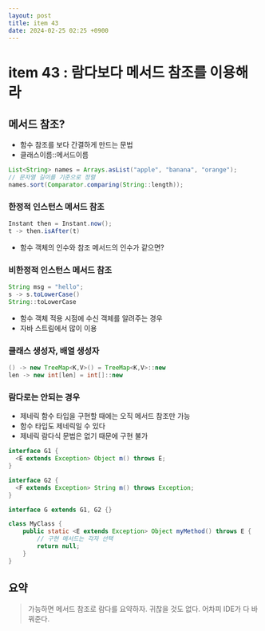 ```yaml
---
layout: post
title: item 43
date: 2024-02-25 02:25 +0900
---
```


# item 43 : 람다보다 메서드 참조를 이용해라

## 메서드 참조?
- 함수 참조를 보다 간결하게 만드는 문법
- 클래스이름::메서드이름

```java
List<String> names = Arrays.asList("apple", "banana", "orange");
// 문자열 길이를 기준으로 정렬
names.sort(Comparator.comparing(String::length));

```

### 한정적 인스턴스 메서드 참조
```java
Instant then = Instant.now();
t -> then.isAfter(t)
```
- 함수 객체의 인수와 참조 메서드의 인수가 같으면?

### 비한정적 인스턴스 메서드 참조
```java
String msg = "hello";
s -> s.toLowerCase()
String::toLowerCase
```
- 함수 객체 적용 시점에 수신 객체를 알려주는 경우
- 자바 스트림에서 많이 이용

### 클래스 생성자, 배열 생성자
```java
() -> new TreeMap<K,V>() = TreeMap<K,V>::new
len -> new int[len] = int[]::new
```

### 람다로는 안되는 경우

- 제네릭 함수 타입을 구현할 때에는 오직 메서드 참조만 가능
- 함수 타입도 제네릭일 수 있다
- 제네릭 람다식 문법은 없기 때문에 구현 불가


```java
interface G1 {
  <E extends Exception> Object m() throws E;
}

interface G2 {
  <F extends Exception> String m() throws Exception;
}

interface G extends G1, G2 {}

class MyClass {
    public static <E extends Exception> Object myMethod() throws E {
        // 구현 메서드는 각자 선택
        return null;
    }
}

```

## 요약

> 가능하면 메서드 참조로 람다를 요약하자. 귀찮을 것도 없다. 어차피 IDE가 다 바꿔준다.

